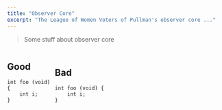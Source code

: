 ```yaml
---
title: "Observer Core"
excerpt: "The League of Women Voters of Pullman's observer core ..."
---
```


> Some stuff about observer core


<div style="-webkit-column-count: 2; -moz-column-count: 2; column-count: 2; -webkit-column-rule: 1px dotted #e0e0e0; -moz-column-rule: 1px dotted #e0e0e0; column-rule: 1px dotted #e0e0e0;">
    <div style="display: inline-block;">
        <h2>Good</h2>
        <pre><code class="language-c">int foo (void) 
{
    int i;
}
</code></pre>
    </div>
    <div style="display: inline-block;">
        <h2>Bad</h2>
        <pre><code class="language-c">int foo (void) {
    int i;
}
</code></pre>
    </div>
</div>
